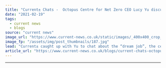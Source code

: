 ```yaml
---
title: "Current± Chats -  Octopus Centre for Net Zero CEO Lucy Yu discusses her plans for the centre"
date: "2021-02-19"
tags: 
  - current news
  - blogs
source: "current news"
image_url: "https://www.current-news.co.uk/static/images/_400x400_crop_center-center/Lucy-Yu-CEO-of-the-Octopus-Centre-for-Net-Zero-credit-Octopus-Energy.jpg"
image_fp: "/assets/img/post_thumbnails/187.jpg"
lead: "Current± caught up with Yu to chat about the “dream job”, the centre’s initial focuses and the benefits of bringing together a broad range of experts."
article_url: "https://www.current-news.co.uk/blogs/current-chats-octopus-centre-for-net-zero-ceo-lucy-yu-discusses-her-plans-for-the-centre?utm_source=rss-feeds&utm_medium=rss&utm_campaign=rss"
---
```


---
